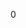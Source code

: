 <div id="_messenger_8h_source">

</div>

<span id="_messenger_8h_source" label="_messenger_8h_source"></span>

<div class="DoxyCode">

0

</div>
